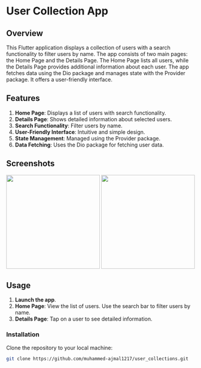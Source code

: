 # User Collection App

## Overview
This Flutter application displays a collection of users with a search functionality to filter users by name. The app consists of two main pages: the Home Page and the Details Page. The Home Page lists all users, while the Details Page provides additional information about each user. The app fetches data using the Dio package and manages state with the Provider package. It offers a user-friendly interface.

## Features

1. **Home Page**: Displays a list of users with search functionality.
2. **Details Page**: Shows detailed information about selected users.
3. **Search Functionality**: Filter users by name.
4. **User-Friendly Interface**: Intuitive and simple design.
5. **State Management**: Managed using the Provider package.
6. **Data Fetching**: Uses the Dio package for fetching user data.

## Screenshots
<img src="https://github.com/user-attachments/assets/09c0b925-6383-4bda-a4e9-be58fec4c6c7" width=250 />
<img src="https://github.com/user-attachments/assets/04728118-6669-4287-946d-3f27e606bab6" width=250 />

## Usage
1. **Launch the app**.
2. **Home Page**: View the list of users. Use the search bar to filter users by name.
3. **Details Page**: Tap on a user to see detailed information.

### Installation
Clone the repository to your local machine:
```bash
git clone https://github.com/muhammed-ajmal1217/user_collections.git
